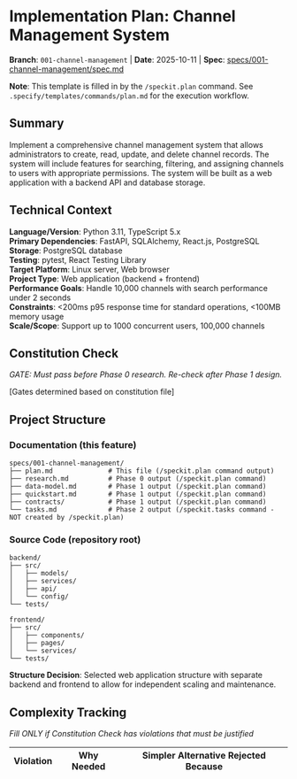 # Implementation Plan: Channel Management System

**Branch**: `001-channel-management` | **Date**: 2025-10-11 | **Spec**: [specs/001-channel-management/spec.md](specs/001-channel-management/spec.md)

**Note**: This template is filled in by the `/speckit.plan` command. See `.specify/templates/commands/plan.md` for the execution workflow.

## Summary

Implement a comprehensive channel management system that allows administrators to create, read, update, and delete channel records. The system will include features for searching, filtering, and assigning channels to users with appropriate permissions. The system will be built as a web application with a backend API and database storage.

## Technical Context

**Language/Version**: Python 3.11, TypeScript 5.x  
**Primary Dependencies**: FastAPI, SQLAlchemy, React.js, PostgreSQL  
**Storage**: PostgreSQL database  
**Testing**: pytest, React Testing Library  
**Target Platform**: Linux server, Web browser  
**Project Type**: Web application (backend + frontend)  
**Performance Goals**: Handle 10,000 channels with search performance under 2 seconds  
**Constraints**: <200ms p95 response time for standard operations, <100MB memory usage  
**Scale/Scope**: Support up to 1000 concurrent users, 100,000 channels

## Constitution Check

*GATE: Must pass before Phase 0 research. Re-check after Phase 1 design.*

[Gates determined based on constitution file]

## Project Structure

### Documentation (this feature)

```
specs/001-channel-management/
├── plan.md              # This file (/speckit.plan command output)
├── research.md          # Phase 0 output (/speckit.plan command)
├── data-model.md        # Phase 1 output (/speckit.plan command)
├── quickstart.md        # Phase 1 output (/speckit.plan command)
├── contracts/           # Phase 1 output (/speckit.plan command)
└── tasks.md             # Phase 2 output (/speckit.tasks command - NOT created by /speckit.plan)
```

### Source Code (repository root)

```
backend/
├── src/
│   ├── models/
│   ├── services/
│   ├── api/
│   └── config/
└── tests/

frontend/
├── src/
│   ├── components/
│   ├── pages/
│   └── services/
└── tests/
```

**Structure Decision**: Selected web application structure with separate backend and frontend to allow for independent scaling and maintenance.

## Complexity Tracking

*Fill ONLY if Constitution Check has violations that must be justified*

| Violation | Why Needed | Simpler Alternative Rejected Because |
|-----------|------------|-------------------------------------|